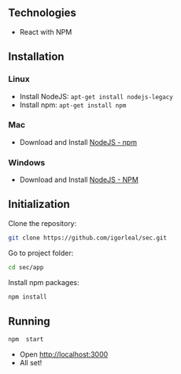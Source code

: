
## Technologies
* React with NPM

## Installation

### Linux
* Install NodeJS: `apt-get install nodejs-legacy`
* Install npm: `apt-get install npm`

### Mac
* Download and Install [NodeJS - npm](http://nodejs.org)

### Windows
* Download and Install [NodeJS - NPM](http://nodejs.org)


## Initialization

Clone the repository:
```sh
git clone https://github.com/igorleal/sec.git
```

Go to project folder:
```sh
cd sec/app
```

Install npm packages:
```sh
npm install
```


## Running

```sh
npm  start
```

* Open [http://localhost:3000](http://localhost:3000)
* All set!